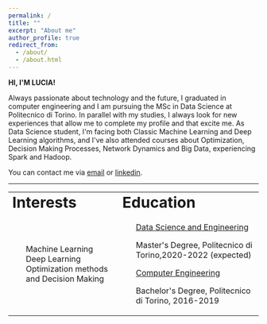 ```yaml
---
permalink: /
title: ""
excerpt: "About me"
author_profile: true
redirect_from: 
  - /about/
  - /about.html
---
```

**HI, I'M LUCIA!**

Always passionate about technology and the future, I graduated in computer engineering and I am pursuing the MSc in Data Science at Politecnico di Torino. 
In parallel with my studies, I always look for new experiences that allow me to complete my profile and that excite me. As Data Science student, I'm facing both Classic Machine Learning and Deep Learning algorithms, and I've also attended courses about Optimization, Decision Making Processes, Network Dynamics and Big Data, experiencing Spark and Hadoop. 

You can contact me via [email](mailto:lucia.innocenti@outlook.it) or <a href="https://www.linkedin.com/in/lucia-innocenti/" target="_blank">linkedin</a>.

---

<table id="myHeader" class="table  table-bordered table-responsive" style="border:none !important">
 <tr>
    <td colspan="4" style="border:none !important" ><b style="font-size:30px">Interests</b></td>
    <td colspan="4" style="border:none !important" ><b style="font-size:30px">Education</b></td>
 </tr>
<tr>
  <td colspan="4" style="border:none !important" >
  <ul style="list-style-type:none">
    <li> <i class="fas fa-circle"></i> Machine Learning </li>
    <li> <i class="fas fa-circle"></i> Deep Learning </li>
    <li> <i class="fas fa-circle"></i> Optimization methods and Decision Making </li>
  </ul>
  </td>
  <td colspan="4" style="border:none !important" >
  <ul style="list-style-type:none">
    <li> <i class="fas fa-user-graduate"></i><a href="https://didattica.polito.it/laurea_magistrale/data_science/en/home" target="_blank"> Data Science and Engineering</a></li> <p> Master's Degree, Politecnico di Torino,2020-2022 (expected)</p>
    <li> <i class="fas fa-user-graduate"></i><a href="https://didattica.polito.it/pls/portal30/sviluppo.offerta_formativa.corsi?p_sdu_cds=37:18&p_a_acc=2021&p_header=N&p_lang=EN" target="_blank">Computer Engineering</a> </li> <p> Bachelor's Degree, Politecnico di Torino, 2016-2019 </p>
  </ul>
  </td>
</tr>
</table>

